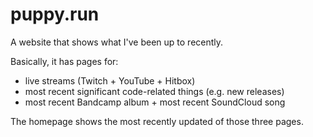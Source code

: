 # puppy.run

A website that shows what I've been up to recently.

Basically, it has pages for:

* live streams (Twitch + YouTube + Hitbox)
* most recent significant code-related things (e.g. new releases)
* most recent Bandcamp album + most recent SoundCloud song

The homepage shows the most recently updated of those three pages.
